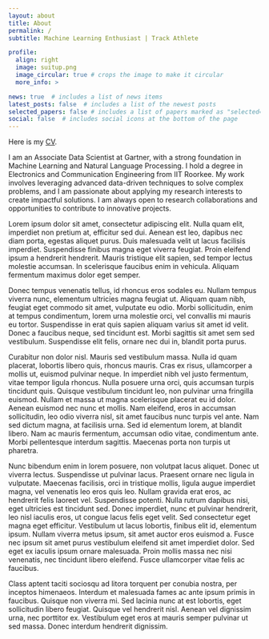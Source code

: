```yaml
---
layout: about
title: About
permalink: /
subtitle: Machine Learning Enthusiast | Track Athlete

profile:
  align: right
  image: suitup.png
  image_circular: true # crops the image to make it circular
  more_info: >

news: true  # includes a list of news items
latest_posts: false  # includes a list of the newest posts
selected_papers: false # includes a list of papers marked as "selected={true}"
social: false  # includes social icons at the bottom of the page
---
```


Here is my [CV](/assets/pdf/djdhillxn_cv.pdf).

I am an Associate Data Scientist at Gartner, with a strong foundation in Machine Learning and Natural Language Processing. I hold a degree in Electronics and Communication Engineering from IIT Roorkee. My work involves leveraging advanced data-driven techniques to solve complex problems, and I am passionate about applying my research interests to create impactful solutions. I am always open to research collaborations and opportunities to contribute to innovative projects.


Lorem ipsum dolor sit amet, consectetur adipiscing elit. Nulla quam elit, imperdiet non pretium at, efficitur sed dui. Aenean est leo, dapibus nec diam porta, egestas aliquet purus. Duis malesuada velit ut lacus facilisis imperdiet. Suspendisse finibus magna eget viverra feugiat. Proin eleifend ipsum a hendrerit hendrerit. Mauris tristique elit sapien, sed tempor lectus molestie accumsan. In scelerisque faucibus enim in vehicula. Aliquam fermentum maximus dolor eget semper.

Donec tempus venenatis tellus, id rhoncus eros sodales eu. Nullam tempus viverra nunc, elementum ultricies magna feugiat ut. Aliquam quam nibh, feugiat eget commodo sit amet, vulputate eu odio. Morbi sollicitudin, enim at tempus condimentum, lorem urna molestie orci, vel convallis mi mauris eu tortor. Suspendisse in erat quis sapien aliquam varius sit amet id velit. Donec a faucibus neque, sed tincidunt est. Morbi sagittis sit amet sem sed vestibulum. Suspendisse elit felis, ornare nec dui in, blandit porta purus.

Curabitur non dolor nisl. Mauris sed vestibulum massa. Nulla id quam placerat, lobortis libero quis, rhoncus mauris. Cras ex risus, ullamcorper a mollis ut, euismod pulvinar neque. In imperdiet nibh vel justo fermentum, vitae tempor ligula rhoncus. Nulla posuere urna orci, quis accumsan turpis tincidunt quis. Quisque vestibulum tincidunt leo, non pulvinar urna fringilla euismod. Nullam et massa ut magna scelerisque placerat eu id dolor. Aenean euismod nec nunc et mollis. Nam eleifend, eros in accumsan sollicitudin, leo odio viverra nisl, sit amet faucibus nunc turpis vel ante. Nam sed dictum magna, at facilisis urna. Sed id elementum lorem, at blandit libero. Nam ac mauris fermentum, accumsan odio vitae, condimentum ante. Morbi pellentesque interdum sagittis. Maecenas porta non turpis ut pharetra.

Nunc bibendum enim in lorem posuere, non volutpat lacus aliquet. Donec ut viverra lectus. Suspendisse ut pulvinar lacus. Praesent ornare nec ligula in vulputate. Maecenas facilisis, orci in tristique mollis, ligula augue imperdiet magna, vel venenatis leo eros quis leo. Nullam gravida erat eros, ac hendrerit felis laoreet vel. Suspendisse potenti. Nulla rutrum dapibus nisi, eget ultricies est tincidunt sed. Donec imperdiet, nunc et pulvinar hendrerit, leo nisl iaculis eros, ut congue lacus felis eget velit. Sed consectetur eget magna eget efficitur. Vestibulum ut lacus lobortis, finibus elit id, elementum ipsum. Nullam viverra metus ipsum, sit amet auctor eros euismod a. Fusce nec ipsum sit amet purus vestibulum eleifend sit amet imperdiet dolor. Sed eget ex iaculis ipsum ornare malesuada. Proin mollis massa nec nisi venenatis, nec tincidunt libero eleifend. Fusce ullamcorper vitae felis ac faucibus.

Class aptent taciti sociosqu ad litora torquent per conubia nostra, per inceptos himenaeos. Interdum et malesuada fames ac ante ipsum primis in faucibus. Quisque non viverra mi. Sed lacinia nunc at est lobortis, eget sollicitudin libero feugiat. Quisque vel hendrerit nisl. Aenean vel dignissim urna, nec porttitor ex. Vestibulum eget eros at mauris semper pulvinar ut sed massa. Donec interdum hendrerit dignissim. 